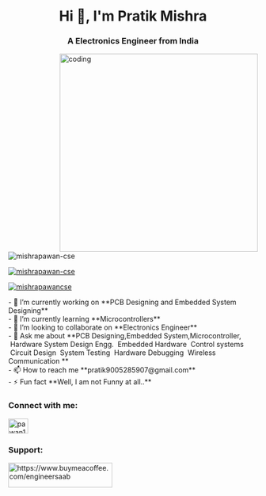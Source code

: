 <h1 align="center">Hi 👋, I'm Pratik Mishra</h1>
<h3 align="center">A Electronics Engineer  from India</h3>
<img align="right" alt="coding" width="400" src="https://cdn.dribble.com/users/1162077/screenshots/3848914/programmer.gif">
<p align="left"> <img src="https://komarev.com/ghpvc/?username=mishrapawan-cse&label=Profile%20views&color=0e75b6&style=flat" alt="mishrapawan-cse" /> </p>
<p align="left"> <a href="https://github.com/ryo-ma/github-profile-trophy"><img src="https://github-profile-trophy.vercel.app/?username=mishrapawan-cse" alt="mishrapawan-cse" /></a> </p>
<p align="left"> <a href="https://twitter.com/mishrapawancse" target="blank"><img src="https://img.shields.io/twitter/follow/mishrapawancse?logo=twitter&style=for-the-badge" alt="mishrapawancse" /></a> </p>
- 🔭 I’m currently working on **PCB Designing and Embedded System Designing**
<br>
- 🌱 I’m currently learning **Microcontrollers**
<br>
- 👯 I’m looking to collaborate on **Electronics Engineer**
<br>
- 💬 Ask me about **PCB Designing,Embedded System,Microcontroller,
&nbsp;</nbsp>Hardware System Design Engg. 
&nbsp;Embedded Hardware 
&nbsp;Control systems 
&nbsp;Circuit Design 
&nbsp;System Testing 
&nbsp;Hardware Debugging 
&nbsp;Wireless Communication **
<br>
- 📫 How to reach me **pratik9005285907@gmail.com**
<br>
- ⚡ Fun fact **Well, I am not Funny at all..**
<br>
<h3 align="left">Connect with me:</h3>
<p align="left">

<a href="https://www.instagram.com/mishrapratik_02?igsh=ZTJwdDV0MTNrdWo0" target="blank"><img align="center" src="https://raw.githubusercontent.com/rahuldkjain/github-profile-readme-generator/master/src/images/icons/Social/instagram.svg" alt="pawan1legend" height="30" width="40" /></a>
</p>


<h3 align="left">Support:</h3>
<p><a href="https://www.buymeacoffee.com/https://www.buymeacoffee.com/engineersaab"> <img align="left" src="https://cdn.buymeacoffee.com/buttons/v2/default-yellow.png" height="50" width="210" alt="https://www.buymeacoffee.com/engineersaab" /></a></p><br>
<br>
<br>
<br>
<p><img align="center" src="" /></p>
&nbsp;
<p><img align="center" src="" /></p>

